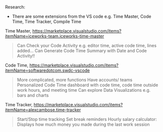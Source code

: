 Research:
- There are some extensions from the VS code e.g. Time Master, Code Time, Time Tracker, Compile Time

Time Master,
https://marketplace.visualstudio.com/items?itemName=iceworks-team.iceworks-time-master
> Can Check your Code Activity e.g. editor time, active code time, lines added...
> Can Generate Code Time Summary with Date and Code Activity!!

Code Time,
https://marketplace.visualstudio.com/items?itemName=softwaredotcom.swdc-vscode
> More complicated, more functions
> Have accounts/ teams
> Personalized Code Time dashboard with code time, code time outside work hours, and meeting time 
> Can explore Data Visualizations e.g. bars and charts

Time Tracker,
https://marketplace.visualstudio.com/items?itemName=alexcambose.time-tracker
> Start/Stop time tracking
> Set break reminders
> Hourly salary calculator: Displays how much money you made during the last work session
